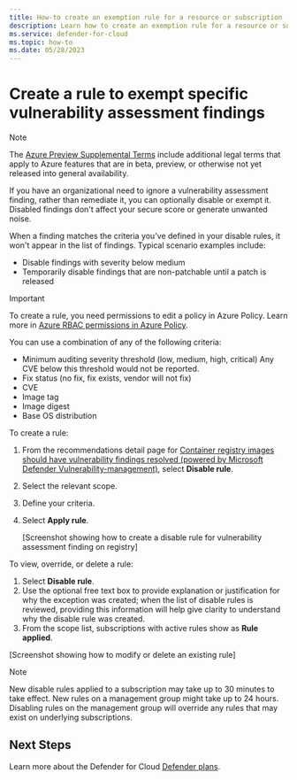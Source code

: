 ```yaml
---
title: How-to create an exemption rule for a resource or subscription 
description: Learn how to create an exemption rule for a resource or subscription  
ms.service: defender-for-cloud
ms.topic: how-to
ms.date: 05/28/2023
---
```


# Create a rule to exempt specific vulnerability assessment findings 

> [!NOTE] 
> The [Azure Preview Supplemental Terms](//azure.microsoft.com/support/legal/preview-supplemental-terms/) include additional legal terms that apply to Azure features that are in beta, preview, or otherwise not yet released into general availability.  

If you have an organizational need to ignore a vulnerability assessment finding, rather than remediate it, you can optionally disable or exempt it. Disabled findings don't affect your secure score or generate unwanted noise. 

When a finding matches the criteria you've defined in your disable rules, it won't appear in the list of findings. Typical scenario examples include: 

- Disable findings with severity below medium 
- Temporarily disable findings that are non-patchable until a patch is released

> [!IMPORTANT] 
> To create a rule, you need permissions to edit a policy in Azure Policy. 
> Learn more in [Azure RBAC permissions in Azure Policy](../governance/policy/overview.md#azure-rbac-permissions-in-azure-policy). 

 
You can use a combination of any of the following criteria: 

- Minimum auditing severity threshold (low, medium, high, critical) Any CVE below this threshold would not be reported. 
- Fix status (no fix, fix exists, vendor will not fix) 
- CVE 
- Image tag 
- Image digest 
- Base OS distribution 

 To create a rule: 

1. From the recommendations detail page for [Container registry images should have vulnerability findings resolved (powered by Microsoft Defender Vulnerability-management)](https://ms.portal.azure.com/#view/Microsoft_Azure_Security_CloudNativeCompute/PhoenixContainerRegistryRecommendationDetailsBlade/assessmentKey/c0b7cfc6-3172-465a-b378-53c7ff2cc0d5/subscriptionIds~/%5B%220cd6095b-b140-41ec-ad1d-32f2f7493386%22%2C%22f1d79e73-f8e3-4b10-bfdb-4207ca0723ed%22%2C%220368444d-756e-4ca6-9ecd-e964248c227a%22%2C%22212f9889-769e-45ae-ab43-6da33674bd26%22%2C%22c0620f27-ac38-468c-a26b-264009fe7c41%22%2C%227afc2d66-d5b4-4e84-970b-a782e3e4cc46%22%2C%227d411d23-59e5-4e2e-8566-4f59de4544f2%22%2C%22b74d5345-100f-408a-a7ca-47abb52ba60d%22%2C%224628298e-882d-4f12-abf4-a9f9654960bb%22%2C%225a7084cb-3357-4ee0-b28f-a3230de8b337%22%2C%22dd4c2dac-db51-4cd0-b734-684c6cc360c1%22%2C%22bac420ed-c6fc-4a05-8ac1-8c0c52da1d6e%22%2C%223b2fda06-3ef6-454a-9dd5-994a548243e9%22%2C%2229de2cfc-f00a-43bb-bdc8-3108795bd282%22%2C%22bcdc6eb0-74cd-40b6-b3a9-584b33cea7b6%22%2C%224009f3ee-43c4-4f19-97e4-32b6f2285a68%22%2C%22b68b2f37-1d37-4c2f-80f6-c23de402792e%22%2C%22f455dda6-5a9b-4d71-8d51-7afc3b459039%22%5D/showSecurityCenterCommandBar~/false/assessmentOwners~/null), select **Disable rule**. 
1. Select the relevant scope. 
1. Define your criteria. 
1. Select **Apply rule**. 

    [Screenshot showing how to create a disable rule for vulnerability assessment finding on registry]

To view, override, or delete a rule: 

1. Select **Disable rule**. 
1. Use the optional free text box to provide explanation or justification for why the exception was created; when the list of disable rules is reviewed, providing this information will help give clarity to understand why the disable rule was created.
1. From the scope list, subscriptions with active rules show as **Rule applied**. 

[Screenshot showing how to modify or delete an existing rule] 

> [!NOTE]
> New disable rules applied to a subscription may take up to 30 minutes to take effect. New rules on a management group might take up to 24 hours. Disabling rules on the management group will override any rules that may exist on underlying subscriptions. 


## Next Steps 

 Learn more about the Defender for Cloud [Defender plans](defender-for-cloud-introduction.md#protect-cloud-workloads).
